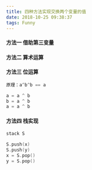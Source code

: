 ```yaml
---
title: 四种方法实现交换两个变量的值
date: 2018-10-25 09:38:37
tags: Funny
---
```

#### 方法一 借助第三变量

#### 方法二 算术运算

#### 方法三 位运算
```C
原理：a^b^b == a

a = a ^ b
b = a ^ b
a = a ^ b
```
#### 方法四 栈实现
```C
stack S

S.push(x)
S.push(y)
x = S.pop()
y = S.pop()
```
